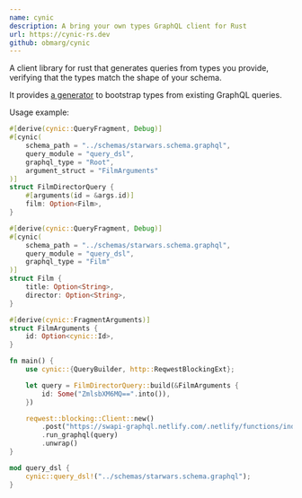 ```yaml
---
name: cynic
description: A bring your own types GraphQL client for Rust
url: https://cynic-rs.dev
github: obmarg/cynic
---
```


A client library for rust that generates queries from types you provide,
verifying that the types match the shape of your schema.

It provides [a generator](https://generator.cynic-rs.dev) to bootstrap types
from existing GraphQL queries.

Usage example:

```rust
#[derive(cynic::QueryFragment, Debug)]
#[cynic(
    schema_path = "../schemas/starwars.schema.graphql",
    query_module = "query_dsl",
    graphql_type = "Root",
    argument_struct = "FilmArguments"
)]
struct FilmDirectorQuery {
    #[arguments(id = &args.id)]
    film: Option<Film>,
}

#[derive(cynic::QueryFragment, Debug)]
#[cynic(
    schema_path = "../schemas/starwars.schema.graphql",
    query_module = "query_dsl",
    graphql_type = "Film"
)]
struct Film {
    title: Option<String>,
    director: Option<String>,
}

#[derive(cynic::FragmentArguments)]
struct FilmArguments {
    id: Option<cynic::Id>,
}

fn main() {
    use cynic::{QueryBuilder, http::ReqwestBlockingExt};

    let query = FilmDirectorQuery::build(&FilmArguments {
        id: Some("ZmlsbXM6MQ==".into()),
    })

    reqwest::blocking::Client::new()
        .post("https://swapi-graphql.netlify.com/.netlify/functions/index")
        .run_graphql(query)
        .unwrap()
}

mod query_dsl {
    cynic::query_dsl!("../schemas/starwars.schema.graphql");
}
```
